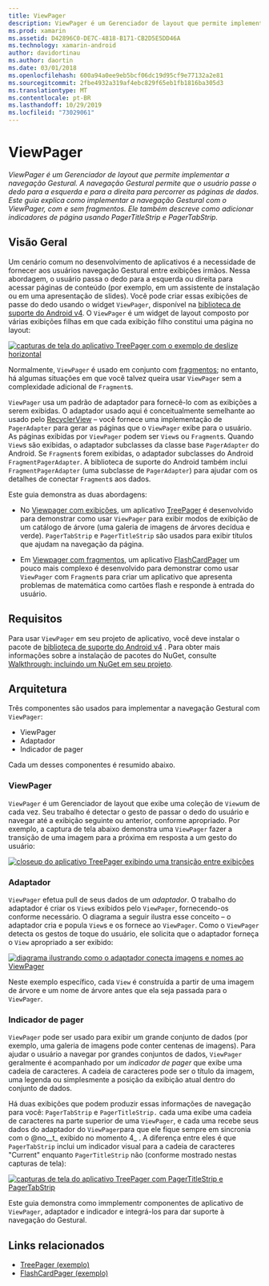 ```yaml
---
title: ViewPager
description: ViewPager é um Gerenciador de layout que permite implementar a navegação Gestural. A navegação Gestural permite que o usuário passe o dedo para a esquerda e para a direita para percorrer as páginas de dados. Este guia explica como implementar a navegação Gestural com o ViewPager, com e sem fragmentos. Ele também descreve como adicionar indicadores de página usando PagerTitleStrip e PagerTabStrip.
ms.prod: xamarin
ms.assetid: D42896C0-DE7C-4818-B171-CB2D5E5DD46A
ms.technology: xamarin-android
author: davidortinau
ms.author: daortin
ms.date: 03/01/2018
ms.openlocfilehash: 600a94a0ee9eb5bcf06dc19d95cf9e77132a2e81
ms.sourcegitcommit: 2fbe4932a319af4ebc829f65eb1fb1816ba305d3
ms.translationtype: MT
ms.contentlocale: pt-BR
ms.lasthandoff: 10/29/2019
ms.locfileid: "73029061"
---
```

# <a name="viewpager"></a>ViewPager

_ViewPager é um Gerenciador de layout que permite implementar a navegação Gestural. A navegação Gestural permite que o usuário passe o dedo para a esquerda e para a direita para percorrer as páginas de dados. Este guia explica como implementar a navegação Gestural com o ViewPager, com e sem fragmentos. Ele também descreve como adicionar indicadores de página usando PagerTitleStrip e PagerTabStrip._

## <a name="overview"></a>Visão Geral

Um cenário comum no desenvolvimento de aplicativos é a necessidade de fornecer aos usuários navegação Gestural entre exibições irmãos. Nessa abordagem, o usuário passa o dedo para a esquerda ou direita para acessar páginas de conteúdo (por exemplo, em um assistente de instalação ou em uma apresentação de slides). Você pode criar essas exibições de passe do dedo usando o widget `ViewPager`, disponível na [biblioteca de suporte do Android v4](https://www.nuget.org/packages/Xamarin.Android.Support.v4/). O `ViewPager` é um widget de layout composto por várias exibições filhas em que cada exibição filho constitui uma página no layout: 

[![capturas de tela do aplicativo TreePager com o exemplo de deslize horizontal](images/01-intro-sml.png)](images/01-intro.png#lightbox)

Normalmente, `ViewPager` é usado em conjunto com [fragmentos](~/android/platform/fragments/index.md); no entanto, há algumas situações em que você talvez queira usar `ViewPager` sem a complexidade adicional de `Fragment`s.

`ViewPager` usa um padrão de adaptador para fornecê-lo com as exibições a serem exibidas. O adaptador usado aqui é conceitualmente semelhante ao usado pelo [RecyclerView](~/android/user-interface/layouts/recycler-view/index.md) &ndash; você fornece uma implementação de `PagerAdapter` para gerar as páginas que o `ViewPager` exibe para o usuário. As páginas exibidas por `ViewPager` podem ser `View`s ou `Fragment`s. Quando `View`s são exibidas, o adaptador subclasses da classe base `PagerAdapter` do Android. Se `Fragment`s forem exibidas, o adaptador subclasses do Android `FragmentPagerAdapter`. A biblioteca de suporte do Android também inclui `FragmentPagerAdapter` (uma subclasse de `PagerAdapter`) para ajudar com os detalhes de conectar `Fragment`s aos dados. 

Este guia demonstra as duas abordagens: 

- No [Viewpager com exibições](~/android/user-interface/controls/view-pager/viewpager-and-views.md), um aplicativo [TreePager](https://docs.microsoft.com/samples/xamarin/monodroid-samples/userinterface-treepager) é desenvolvido para demonstrar como usar `ViewPager` para exibir modos de exibição de um catálogo de árvore (uma galeria de imagens de árvores decídua e verde). 
    `PagerTabStrip` e `PagerTitleStrip` são usados para exibir títulos que ajudam na navegação da página.

- Em [Viewpager com fragmentos](~/android/user-interface/controls/view-pager/viewpager-and-fragments.md), um aplicativo [FlashCardPager](https://docs.microsoft.com/samples/xamarin/monodroid-samples/userinterface-flashcardpager) um pouco mais complexo é desenvolvido para demonstrar como usar `ViewPager` com `Fragment`s para criar um aplicativo que apresenta problemas de matemática como cartões flash e responde à entrada do usuário. 

## <a name="requirements"></a>Requisitos

Para usar `ViewPager` em seu projeto de aplicativo, você deve instalar o pacote de [biblioteca de suporte do Android v4](https://www.nuget.org/packages/Xamarin.Android.Support.v4/) . Para obter mais informações sobre a instalação de pacotes do NuGet, consulte [Walkthrough: incluindo um NuGet em seu projeto](https://docs.microsoft.com/visualstudio/mac/nuget-walkthrough). 

## <a name="architecture"></a>Arquitetura

Três componentes são usados para implementar a navegação Gestural com `ViewPager`:

- ViewPager
- Adaptador
- Indicador de pager

Cada um desses componentes é resumido abaixo.

### <a name="viewpager"></a>ViewPager

`ViewPager` é um Gerenciador de layout que exibe uma coleção de `View`um de cada vez. Seu trabalho é detectar o gesto de passar o dedo do usuário e navegar até a exibição seguinte ou anterior, conforme apropriado. Por exemplo, a captura de tela abaixo demonstra uma `ViewPager` fazer a transição de uma imagem para a próxima em resposta a um gesto do usuário: 

[![closeup do aplicativo TreePager exibindo uma transição entre exibições](images/02-transition-sml.png)](images/02-transition.png#lightbox)

### <a name="adapter"></a>Adaptador

`ViewPager` efetua pull de seus dados de um *adaptador*. O trabalho do adaptador é criar os `View`s exibidos pelo `ViewPager`, fornecendo-os conforme necessário. O diagrama a seguir ilustra esse conceito &ndash; o adaptador cria e popula `View`s e os fornece ao `ViewPager`. Como o `ViewPager` detecta os gestos de toque do usuário, ele solicita que o adaptador forneça o `View` apropriado a ser exibido: 

[![diagrama ilustrando como o adaptador conecta imagens e nomes ao ViewPager](images/03-adapter-sml.png)](images/03-adapter.png#lightbox)

Neste exemplo específico, cada `View` é construída a partir de uma imagem de árvore e um nome de árvore antes que ela seja passada para o `ViewPager`. 

### <a name="pager-indicator"></a>Indicador de pager

`ViewPager` pode ser usado para exibir um grande conjunto de dados (por exemplo, uma galeria de imagens pode conter centenas de imagens). Para ajudar o usuário a navegar por grandes conjuntos de dados, `ViewPager` geralmente é acompanhado por um *indicador de pager* que exibe uma cadeia de caracteres. A cadeia de caracteres pode ser o título da imagem, uma legenda ou simplesmente a posição da exibição atual dentro do conjunto de dados. 

Há duas exibições que podem produzir essas informações de navegação para você: `PagerTabStrip` e `PagerTitleStrip.` cada uma exibe uma cadeia de caracteres na parte superior de uma `ViewPager`, e cada uma recebe seus dados do adaptador do `ViewPager`para que ele fique sempre em sincronia com o @no__t_ exibido no momento 4_ . A diferença entre eles é que `PagerTabStrip` inclui um indicador visual para a cadeia de caracteres "Current" enquanto `PagerTitleStrip` não (conforme mostrado nestas capturas de tela): 

[![capturas de tela do aplicativo TreePager com PagerTitleStrip e PagerTabStrip](images/04-comparison-sml.png)](images/04-comparison.png#lightbox)

Este guia demonstra como immplementr componentes de aplicativo de `ViewPager`, adaptador e indicador e integrá-los para dar suporte à navegação do Gestural. 

## <a name="related-links"></a>Links relacionados

- [TreePager (exemplo)](https://docs.microsoft.com/samples/xamarin/monodroid-samples/userinterface-treepager)
- [FlashCardPager (exemplo)](https://docs.microsoft.com/samples/xamarin/monodroid-samples/userinterface-flashcardpager)
